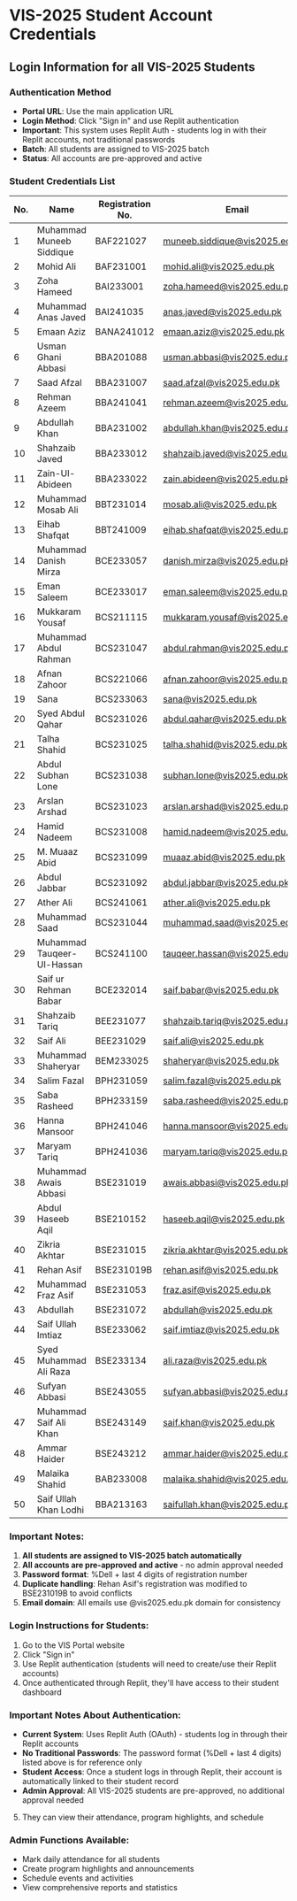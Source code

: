# VIS-2025 Student Account Credentials

## Login Information for all VIS-2025 Students

### Authentication Method
- **Portal URL**: Use the main application URL
- **Login Method**: Click "Sign in" and use Replit authentication
- **Important**: This system uses Replit Auth - students log in with their Replit accounts, not traditional passwords
- **Batch**: All students are assigned to VIS-2025 batch
- **Status**: All accounts are pre-approved and active

### Student Credentials List

| No. | Name | Registration No. | Email | Username | Password |
|-----|------|------------------|-------|----------|----------|
| 1 | Muhammad Muneeb Siddique | BAF221027 | muneeb.siddique@vis2025.edu.pk | BAF221027 | %Dell1027 |
| 2 | Mohid Ali | BAF231001 | mohid.ali@vis2025.edu.pk | BAF231001 | %Dell1001 |
| 3 | Zoha Hameed | BAI233001 | zoha.hameed@vis2025.edu.pk | BAI233001 | %Dell3001 |
| 4 | Muhammad Anas Javed | BAI241035 | anas.javed@vis2025.edu.pk | BAI241035 | %Dell1035 |
| 5 | Emaan Aziz | BANA241012 | emaan.aziz@vis2025.edu.pk | BANA241012 | %Dell1012 |
| 6 | Usman Ghani Abbasi | BBA201088 | usman.abbasi@vis2025.edu.pk | BBA201088 | %Dell1088 |
| 7 | Saad Afzal | BBA231007 | saad.afzal@vis2025.edu.pk | BBA231007 | %Dell1007 |
| 8 | Rehman Azeem | BBA241041 | rehman.azeem@vis2025.edu.pk | BBA241041 | %Dell1041 |
| 9 | Abdullah Khan | BBA231002 | abdullah.khan@vis2025.edu.pk | BBA231002 | %Dell1002 |
| 10 | Shahzaib Javed | BBA233012 | shahzaib.javed@vis2025.edu.pk | BBA233012 | %Dell3012 |
| 11 | Zain-Ul-Abideen | BBA233022 | zain.abideen@vis2025.edu.pk | BBA233022 | %Dell3022 |
| 12 | Muhammad Mosab Ali | BBT231014 | mosab.ali@vis2025.edu.pk | BBT231014 | %Dell1014 |
| 13 | Eihab Shafqat | BBT241009 | eihab.shafqat@vis2025.edu.pk | BBT241009 | %Dell1009 |
| 14 | Muhammad Danish Mirza | BCE233057 | danish.mirza@vis2025.edu.pk | BCE233057 | %Dell3057 |
| 15 | Eman Saleem | BCE233017 | eman.saleem@vis2025.edu.pk | BCE233017 | %Dell3017 |
| 16 | Mukkaram Yousaf | BCS211115 | mukkaram.yousaf@vis2025.edu.pk | BCS211115 | %Dell1115 |
| 17 | Muhammad Abdul Rahman | BCS231047 | abdul.rahman@vis2025.edu.pk | BCS231047 | %Dell1047 |
| 18 | Afnan Zahoor | BCS221066 | afnan.zahoor@vis2025.edu.pk | BCS221066 | %Dell1066 |
| 19 | Sana | BCS233063 | sana@vis2025.edu.pk | BCS233063 | %Dell3063 |
| 20 | Syed Abdul Qahar | BCS231026 | abdul.qahar@vis2025.edu.pk | BCS231026 | %Dell1026 |
| 21 | Talha Shahid | BCS231025 | talha.shahid@vis2025.edu.pk | BCS231025 | %Dell1025 |
| 22 | Abdul Subhan Lone | BCS231038 | subhan.lone@vis2025.edu.pk | BCS231038 | %Dell1038 |
| 23 | Arslan Arshad | BCS231023 | arslan.arshad@vis2025.edu.pk | BCS231023 | %Dell1023 |
| 24 | Hamid Nadeem | BCS231008 | hamid.nadeem@vis2025.edu.pk | BCS231008 | %Dell1008 |
| 25 | M. Muaaz Abid | BCS231099 | muaaz.abid@vis2025.edu.pk | BCS231099 | %Dell1099 |
| 26 | Abdul Jabbar | BCS231092 | abdul.jabbar@vis2025.edu.pk | BCS231092 | %Dell1092 |
| 27 | Ather Ali | BCS241061 | ather.ali@vis2025.edu.pk | BCS241061 | %Dell1061 |
| 28 | Muhammad Saad | BCS231044 | muhammad.saad@vis2025.edu.pk | BCS231044 | %Dell1044 |
| 29 | Muhammad Tauqeer-Ul-Hassan | BCS241100 | tauqeer.hassan@vis2025.edu.pk | BCS241100 | %Dell1100 |
| 30 | Saif ur Rehman Babar | BCE232014 | saif.babar@vis2025.edu.pk | BCE232014 | %Dell2014 |
| 31 | Shahzaib Tariq | BEE231077 | shahzaib.tariq@vis2025.edu.pk | BEE231077 | %Dell1077 |
| 32 | Saif Ali | BEE231029 | saif.ali@vis2025.edu.pk | BEE231029 | %Dell1029 |
| 33 | Muhammad Shaheryar | BEM233025 | shaheryar@vis2025.edu.pk | BEM233025 | %Dell3025 |
| 34 | Salim Fazal | BPH231059 | salim.fazal@vis2025.edu.pk | BPH231059 | %Dell1059 |
| 35 | Saba Rasheed | BPH233159 | saba.rasheed@vis2025.edu.pk | BPH233159 | %Dell3159 |
| 36 | Hanna Mansoor | BPH241046 | hanna.mansoor@vis2025.edu.pk | BPH241046 | %Dell1046 |
| 37 | Maryam Tariq | BPH241036 | maryam.tariq@vis2025.edu.pk | BPH241036 | %Dell1036 |
| 38 | Muhammad Awais Abbasi | BSE231019 | awais.abbasi@vis2025.edu.pk | BSE231019 | %Dell1019 |
| 39 | Abdul Haseeb Aqil | BSE210152 | haseeb.aqil@vis2025.edu.pk | BSE210152 | %Dell0152 |
| 40 | Zikria Akhtar | BSE231015 | zikria.akhtar@vis2025.edu.pk | BSE231015 | %Dell1015 |
| 41 | Rehan Asif | BSE231019B | rehan.asif@vis2025.edu.pk | BSE231019B | %Dell019B |
| 42 | Muhammad Fraz Asif | BSE231053 | fraz.asif@vis2025.edu.pk | BSE231053 | %Dell1053 |
| 43 | Abdullah | BSE231072 | abdullah@vis2025.edu.pk | BSE231072 | %Dell1072 |
| 44 | Saif Ullah Imtiaz | BSE233062 | saif.imtiaz@vis2025.edu.pk | BSE233062 | %Dell3062 |
| 45 | Syed Muhammad Ali Raza | BSE233134 | ali.raza@vis2025.edu.pk | BSE233134 | %Dell3134 |
| 46 | Sufyan Abbasi | BSE243055 | sufyan.abbasi@vis2025.edu.pk | BSE243055 | %Dell3055 |
| 47 | Muhammad Saif Ali Khan | BSE243149 | saif.khan@vis2025.edu.pk | BSE243149 | %Dell3149 |
| 48 | Ammar Haider | BSE243212 | ammar.haider@vis2025.edu.pk | BSE243212 | %Dell3212 |
| 49 | Malaika Shahid | BAB233008 | malaika.shahid@vis2025.edu.pk | BAB233008 | %Dell3008 |
| 50 | Saif Ullah Khan Lodhi | BBA213163 | saifullah.khan@vis2025.edu.pk | BBA213163 | %Dell3163 |

### Important Notes:
1. **All students are assigned to VIS-2025 batch automatically**
2. **All accounts are pre-approved and active** - no admin approval needed
3. **Password format**: %Dell + last 4 digits of registration number
4. **Duplicate handling**: Rehan Asif's registration was modified to BSE231019B to avoid conflicts
5. **Email domain**: All emails use @vis2025.edu.pk domain for consistency

### Login Instructions for Students:
1. Go to the VIS Portal website
2. Click "Sign in" 
3. Use Replit authentication (students will need to create/use their Replit accounts)
4. Once authenticated through Replit, they'll have access to their student dashboard

### Important Notes About Authentication:
- **Current System**: Uses Replit Auth (OAuth) - students log in through their Replit accounts
- **No Traditional Passwords**: The password format (%Dell + last 4 digits) listed above is for reference only
- **Student Access**: Once a student logs in through Replit, their account is automatically linked to their student record
- **Admin Approval**: All VIS-2025 students are pre-approved, no additional approval needed
5. They can view their attendance, program highlights, and schedule

### Admin Functions Available:
- Mark daily attendance for all students
- Create program highlights and announcements
- Schedule events and activities
- View comprehensive reports and statistics